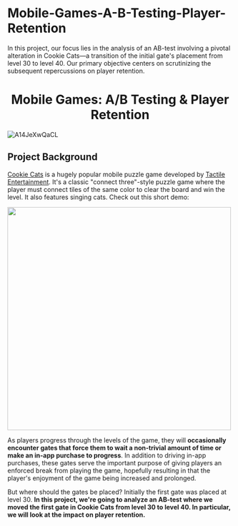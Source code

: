 # Mobile-Games-A-B-Testing-Player-Retention
In this project, our focus lies in the analysis of an AB-test involving a pivotal alteration in Cookie Cats—a transition of the initial gate's placement from level 30 to level 40. Our primary objective centers on scrutinizing the subsequent repercussions on player retention.
# <center>Mobile Games: A/B Testing & Player Retention </center>

![A14JeXwQaCL](https://github.com/lightbluening/Mobile-Games-A-B-Testing-Player-Retention/assets/93415125/87aebf10-b4a1-48e4-8a5a-0fef0bad72f5)


## Project Background <a name= '1'></a>
<p><a href="https://www.facebook.com/cookiecatsgame">Cookie Cats</a> is a hugely popular mobile puzzle game developed by <a href="http://tactile.dk">Tactile Entertainment</a>. It's a classic "connect three"-style puzzle game where the player must connect tiles of the same color to clear the board and win the level. It also features singing cats. Check out this short demo:</p>
<p><a href="https://youtu.be/GaP5f0jVTWE"><img src="https://s3.amazonaws.com/assets.datacamp.com/production/project_184/img/cookie_cats_video.jpeg" style="width: 500px"></a></p>
<p>As players progress through the levels of the game, they will <strong>occasionally encounter gates that force them to wait a non-trivial amount of time or make an in-app purchase to progress</strong>. In addition to driving in-app purchases, these gates serve the important purpose of giving players an enforced break from playing the game, hopefully resulting in that the player's enjoyment of the game being increased and prolonged.<p>But where should the gates be placed? Initially the first gate was placed at level 30. <strong>In this project, we're going to analyze an AB-test where we moved the first gate in Cookie Cats from level 30 to level 40. In particular, we will look at the impact on player retention.</strong> </p>
<p><img src="https://s3.amazonaws.com/assets.datacamp.com/production/project_184/img/cc_gates.png" alt=""></p>


